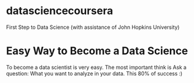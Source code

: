 # datasciencecoursera
First Step to Data Science (with assistance of John Hopkins University)
# Easy Way to Become a Data Science
To become a data scientist is very easy. The most important think is Ask a question: What you want to analyze in your data. This 80% of success :)
